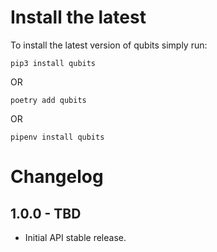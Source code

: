 Install the latest
===================

To install the latest version of qubits simply run:

`pip3 install qubits`

OR

`poetry add qubits`

OR

`pipenv install qubits`


Changelog
=========
## 1.0.0 - TBD
- Initial API stable release.
